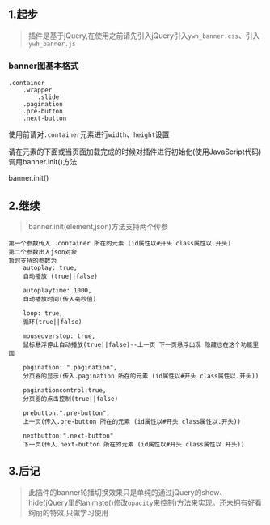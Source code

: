 ## 1.起步
> 插件是基于jQuery,在使用之前请先引入jQuery引入`ywh_banner.css`、引入`ywh_banner.js`

### banner图基本格式

    .container
        .wrapper
            .slide
        .pagination
        .pre-button
        .next-button

使用前请对`.container`元素进行`width`、`height`设置

请在元素的下面或当页面加载完成的时候对插件进行初始化(使用JavaScript代码)
调用banner.init()方法

banner.init()

## 2.继续
> banner.init(element,json)方法支持两个传参

    第一个参数传入 .container 所在的元素 (id属性以#开头 class属性以.开头)
    第二个参数出入json对象
    暂时支持的参数为
        autoplay: true,
        自动播放 (true||false)

        autoplaytime: 1000,
        自动播放时间(传入毫秒值)

        loop: true,
        循环(true||false)

        mouseoverstop: true,
        鼠标悬浮停止自动播放(true||false)--上一页 下一页悬浮出现 隐藏也在这个功能里面

        pagination: ".pagination",
        分页器的显示(传入.pagination 所在的元素 (id属性以#开头 class属性以.开头))

        paginationcontrol:true,
        分页器的点击控制(true||false)

        prebutton:".pre-button",
        上一页(传入.pre-button 所在的元素 (id属性以#开头 class属性以.开头))

        nextbutton:".next-button"
        下一页(传入.next-button 所在的元素 (id属性以#开头 class属性以.开头))

## 3.后记
> 此插件的banner轮播切换效果只是单纯的通过jQuery的show、hide(jQuery里的animate()修改`opacity`来控制)方法来实现。还未拥有好看绚丽的特效,只做学习使用




